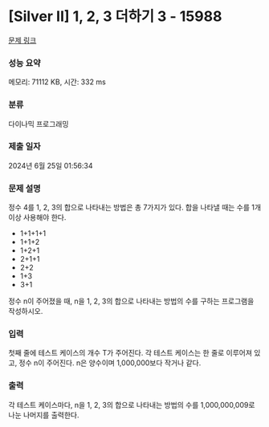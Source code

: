 # [Silver II] 1, 2, 3 더하기 3 - 15988 

[문제 링크](https://www.acmicpc.net/problem/15988) 

### 성능 요약

메모리: 71112 KB, 시간: 332 ms

### 분류

다이나믹 프로그래밍

### 제출 일자

2024년 6월 25일 01:56:34

### 문제 설명

<p style="user-select: auto !important;">정수 4를 1, 2, 3의 합으로 나타내는 방법은 총 7가지가 있다. 합을 나타낼 때는 수를 1개 이상 사용해야 한다.</p>

<ul style="user-select: auto !important;">
	<li style="user-select: auto !important;">1+1+1+1</li>
	<li style="user-select: auto !important;">1+1+2</li>
	<li style="user-select: auto !important;">1+2+1</li>
	<li style="user-select: auto !important;">2+1+1</li>
	<li style="user-select: auto !important;">2+2</li>
	<li style="user-select: auto !important;">1+3</li>
	<li style="user-select: auto !important;">3+1</li>
</ul>

<p style="user-select: auto !important;">정수 n이 주어졌을 때, n을 1, 2, 3의 합으로 나타내는 방법의 수를 구하는 프로그램을 작성하시오.</p>

### 입력 

 <p style="user-select: auto !important;">첫째 줄에 테스트 케이스의 개수 T가 주어진다. 각 테스트 케이스는 한 줄로 이루어져 있고, 정수 n이 주어진다. n은 양수이며 1,000,000보다 작거나 같다.</p>

### 출력 

 <p style="user-select: auto !important;">각 테스트 케이스마다, n을 1, 2, 3의 합으로 나타내는 방법의 수를 1,000,000,009로 나눈 나머지를 출력한다.</p>

